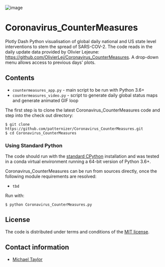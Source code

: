 ![image](https://github.com/patternizer/Coronavirus_CounterMeasures/blob/master/countermeasures_video.gif)

# Coronavirus_CounterMeasures

Plotly Dash Python visualisation of global daily national and US state level interventions to stem the spread of SARS-COV-2.
The code reads in the daily update data provided by Olivier Lejeune: https://github.com/OlivierLej/Coronavirus_CounterMeasures.
A drop-down menu allows access to previous days' plots.

## Contents

* `countermeasures_app.py` - main script to be run with Python 3.6+
* `countermeasures_video.py` - script to generate daily global status maps and generate animated GIF loop

The first step is to clone the latest Coronavirus_CounterMeasures code and step into the check out directory: 

    $ git clone https://github.com/patternizer/Coronavirus_CounterMeasures.git
    $ cd Coronavirus_CounterMeasures
    
### Using Standard Python 

The code should run with the [standard CPython](https://www.python.org/downloads/) installation and was tested 
in a conda virtual environment running a 64-bit version of Python 3.6+.

Coronavirus_CounterMeasures can be run from sources directly, once the following module requirements are resolved:

* `tbd`

Run with:

    $ python Coronavirus_CounterMeasures.py
        
## License

The code is distributed under terms and conditions of the [MIT license](https://opensource.org/licenses/MIT).

## Contact information

* [Michael Taylor](https://patternizer.github.io)


